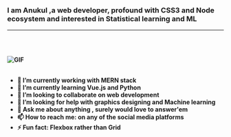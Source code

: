 ### I am Anukul ,a web developer, profound with <strong>CSS3</strong> and <strong>Node ecosystem<strong/> and interested in Statistical learning and <strong>ML</strong> <br><hr/><br>
### 
<img alt="GIF" src="https://media.giphy.com/media/jTNG3RF6EwbkpD4LZx/giphy.gif" /><br><br>



- 🔭 I’m currently working with MERN stack
- 🌱 I’m currently learning Vue.js and Python
- 👯 I’m looking to collaborate on web development
- 🤔 I’m looking for help with graphics designing and Machine learning
- 💬 Ask me about anything , surely would love to answer'em
- 📫 How to reach me: on any of the social media platforms
- ⚡ Fun fact: Flexbox rather than Grid

